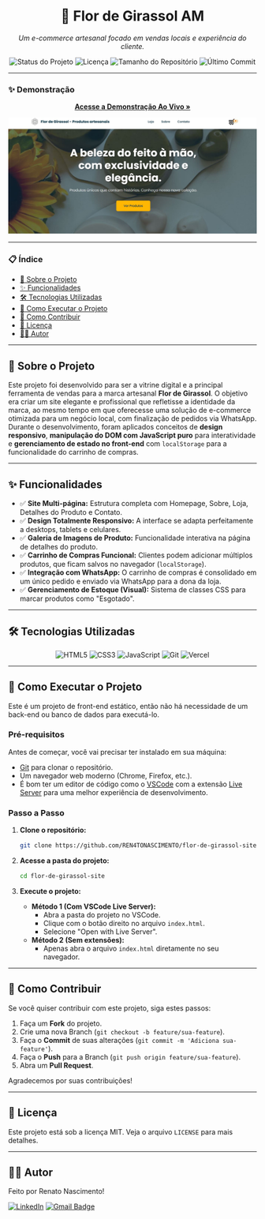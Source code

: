 <p align="center">
  <h1 align="center">🌻 Flor de Girassol AM</h1>
  <p align="center">
    <em>Um e-commerce artesanal focado em vendas locais e experiência do cliente.</em>
  </p>
  <p align="center">
    <img src="https://img.shields.io/badge/status-conclu%C3%ADdo-brightgreen?style=for-the-badge" alt="Status do Projeto">
    <img src="https://img.shields.io/github/license/REN4TONASCIMENTO/flor-de-girassol-site?style=for-the-badge" alt="Licença">
    <img src="https://img.shields.io/github/repo-size/REN4TONASCIMENTO/flor-de-girassol-site?style=for-the-badge" alt="Tamanho do Repositório">
    <img src="https://img.shields.io/github/last-commit/REN4TONASCIMENTO/flor-de-girassol-site?style=for-the-badge" alt="Último Commit">
  </p>
</p>

---

### ✨ Demonstração

<p align="center">
  <a href="https://flor-de-girassol-site.vercel.app/"><strong>Acesse a Demonstração Ao Vivo »</strong></a>
</p>

<p align="center">
  <img src="/src/assets/images/demo-vercell.JPG" alt="Demonstração do projeto" width="700"/>
</p>

---

### 📋 Índice

* [📖 Sobre o Projeto](#-sobre-o-projeto)
* [✨ Funcionalidades](#-funcionalidades)
* [🛠️ Tecnologias Utilizadas](#️-tecnologias-utilizadas)
* [🚀 Como Executar o Projeto](#-como-executar-o-projeto)
* [🤝 Como Contribuir](#-como-contribuir)
* [📝 Licença](#-licença)
* [👨‍💻 Autor](#-autor)

---

## 📖 Sobre o Projeto

Este projeto foi desenvolvido para ser a vitrine digital e a principal ferramenta de vendas para a marca artesanal **Flor de Girassol**. O objetivo era criar um site elegante e profissional que refletisse a identidade da marca, ao mesmo tempo em que oferecesse uma solução de e-commerce otimizada para um negócio local, com finalização de pedidos via WhatsApp. Durante o desenvolvimento, foram aplicados conceitos de **design responsivo**, **manipulação do DOM com JavaScript puro** para interatividade e **gerenciamento de estado no front-end** com `localStorage` para a funcionalidade do carrinho de compras.

---

## ✨ Funcionalidades

-   ✅ **Site Multi-página:** Estrutura completa com Homepage, Sobre, Loja, Detalhes do Produto e Contato.
-   ✅ **Design Totalmente Responsivo:** A interface se adapta perfeitamente a desktops, tablets e celulares.
-   ✅ **Galeria de Imagens de Produto:** Funcionalidade interativa na página de detalhes do produto.
-   ✅ **Carrinho de Compras Funcional:** Clientes podem adicionar múltiplos produtos, que ficam salvos no navegador (`localStorage`).
-   ✅ **Integração com WhatsApp:** O carrinho de compras é consolidado em um único pedido e enviado via WhatsApp para a dona da loja.
-   ✅ **Gerenciamento de Estoque (Visual):** Sistema de classes CSS para marcar produtos como "Esgotado".

---

## 🛠️ Tecnologias Utilizadas

<p align="center">
  <img src="https://img.shields.io/badge/HTML5-%23E34F26?style=for-the-badge&logo=html5&logoColor=white" alt="HTML5">
  <img src="https://img.shields.io/badge/CSS3-%231572B6?style=for-the-badge&logo=css3&logoColor=white" alt="CSS3">
  <img src="https://img.shields.io/badge/JavaScript-%23F7DF1E?style=for-the-badge&logo=javascript&logoColor=black" alt="JavaScript">
  <img src="https://img.shields.io/badge/Git-%23E34F26?style=for-the-badge&logo=git&logoColor=white" alt="Git">
  <img src="https://img.shields.io/badge/Vercel-%23000000?style=for-the-badge&logo=vercel&logoColor=white" alt="Vercel">
</p>

---

## 🚀 Como Executar o Projeto

Este é um projeto de front-end estático, então não há necessidade de um back-end ou banco de dados para executá-lo.

### Pré-requisitos

Antes de começar, você vai precisar ter instalado em sua máquina:
* [Git](https://git-scm.com) para clonar o repositório.
* Um navegador web moderno (Chrome, Firefox, etc.).
* É bom ter um editor de código como o [VSCode](https://code.visualstudio.com/) com a extensão [Live Server](https://marketplace.visualstudio.com/items?itemName=ritwickdey.LiveServer) para uma melhor experiência de desenvolvimento.

### Passo a Passo

1.  **Clone o repositório:**
    ```bash
    git clone https://github.com/REN4TONASCIMENTO/flor-de-girassol-site.git
    ```

2.  **Acesse a pasta do projeto:**
    ```bash
    cd flor-de-girassol-site
    ```

3.  **Execute o projeto:**
    * **Método 1 (Com VSCode Live Server):**
        * Abra a pasta do projeto no VSCode.
        * Clique com o botão direito no arquivo `index.html`.
        * Selecione "Open with Live Server".
    * **Método 2 (Sem extensões):**
        * Apenas abra o arquivo `index.html` diretamente no seu navegador.

---

## 🤝 Como Contribuir

Se você quiser contribuir com este projeto, siga estes passos:

1.  Faça um **Fork** do projeto.
2.  Crie uma nova Branch (`git checkout -b feature/sua-feature`).
3.  Faça o **Commit** de suas alterações (`git commit -m 'Adiciona sua-feature'`).
4.  Faça o **Push** para a Branch (`git push origin feature/sua-feature`).
5.  Abra um **Pull Request**.

Agradecemos por suas contribuições!

---

## 📝 Licença

Este projeto está sob a licença MIT. Veja o arquivo `LICENSE` para mais detalhes.

---

## 👨‍💻 Autor

Feito por Renato Nascimento!

[![LinkedIn](https://img.shields.io/badge/LinkedIn-Renato%20Nascimento-0077B5?style=for-the-badge&logo=linkedin&logoColor=white)](https://www.linkedin.com/in/-renatonascimento/)
[![Gmail Badge](https://img.shields.io/badge/-renatonascimento2001@gmail.com-c14438?style=flat-square&logo=Gmail&logoColor=white&link=mailto:renatonascimento2001@gmail.com)](mailto:renatonascimento2001@gmail.com)
